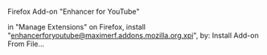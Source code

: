 Firefox Add-on "Enhancer for YouTube"



in "Manage Extensions" on Firefox, install "enhancerforyoutube@maximerf.addons.mozilla.org.xpi", by: Install Add-on From File...
